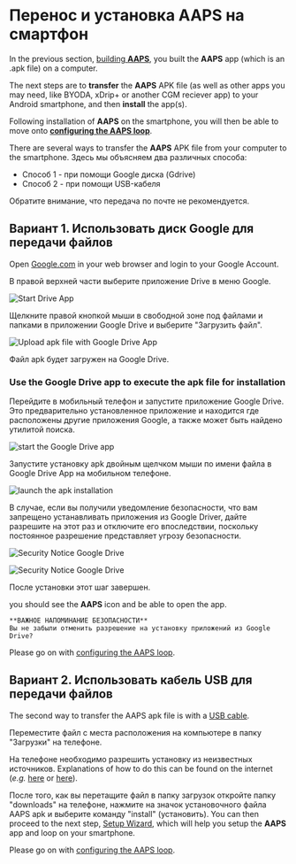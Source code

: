 # Перенос и установка AAPS на смартфон

In the previous section, [building **AAPS**](../SettingUpAaps/BuildingAaps.md), you built the **AAPS** app (which is an .apk file) on a computer.

The next steps are to **transfer** the **AAPS** APK file (as well as other apps you may need, like BYODA, xDrip+ or another CGM reciever app) to your Android smartphone, and then **install** the app(s).

Following installation of **AAPS** on the smartphone, you will then be able to move onto [**configuring the AAPS loop**](../SettingUpAaps/SetupWizard.md).

There are several ways to transfer the **AAPS** APK file from your computer to the smartphone. Здесь мы объясняем два различных способа:

* Способ 1 - при помощи Google диска (Gdrive)
* Способ 2 - при помощи USB-кабеля

Обратите внимание, что передача по почте не рекомендуется.

## Вариант 1. Использовать диск Google для передачи файлов

Open [Google.com](https://www.google.com/) in your web browser and login to your Google Account.

В правой верхней части выберите приложение Drive в меню Google.

![Start Drive App](../images/GoogleDriveInWebbrowser.png)

Щелкните правой кнопкой мыши в свободной зоне под файлами и папками в приложении Google Drive и выберите "Загрузить файл".

![Upload apk file with Google Drive App](../images/GoogleDriveUploadFile.png)

Файл apk будет загружен на Google Drive.


### Use the Google Drive app to execute the apk file for installation

Перейдите в мобильный телефон и запустите приложение Google Drive. Это предварительно установленное приложение и находится где расположены другие приложения Google, а также может быть найдено утилитой поиска.

![start the Google Drive app](../images/GoogleDriveMobileAPPLaunch.png)

Запустите установку apk двойным щелчком мыши по имени файла в Google Drive App на мобильном телефоне.

![launch the apk installation](../images/GoogleDriveMobileUploadedAPK.png)

В случае, если вы получили уведомление безопасности, что вам запрещено устанавливать приложения из Google Driver, дайте разрешите на этот раз и отключите его впоследствии, поскольку постоянное разрешение представляет угрозу безопасности.

![Security Notice Google Drive](../images/GoogleDriveMobileMissingSecuritySetting.png)

![Security Notice Google Drive](../images/GoogleDriveMobileSettingSecuritySetting.png)

После установки этот шаг завершен.

you should see the **AAPS** icon and be able to open the app.

```{warning}
**ВАЖНОЕ НАПОМИНАНИЕ БЕЗОПАСНОСТИ**
Вы не забыли отменить разрешение на установку приложений из Google Drive?
```

Please go on with [configuring the AAPS loop](../SettingUpAaps/SetupWizard.md).

## Вариант 2. Использовать кабель USB для передачи файлов
The second way to transfer the AAPS apk file is with a  [USB cable](https://support.google.com/android/answer/9064445?hl=en).

Переместите файл с места расположения на компьютере в папку "Загрузки" на телефоне.

На телефоне необходимо разрешить установку из неизвестных источников. Explanations of how to do this can be found on the internet (_e.g._ [here](https://www.expressvpn.com/de/support/vpn-setup/enable-apk-installs-android/) or [here](https://www.androidcentral.com/unknown-sources)).

После того, как вы перетащите файл в папку загрузок откройте папку "downloads" на телефоне, нажмите на значок установочного файла AAPS apk и выберите команду "install" (установить). You can then proceed to the next step, [Setup Wizard](../SettingUpAaps/SetupWizard.md), which will help you setup the **AAPS** app and loop on your smartphone.

Please go on with [configuring the AAPS loop](../SettingUpAaps/SetupWizard.md).